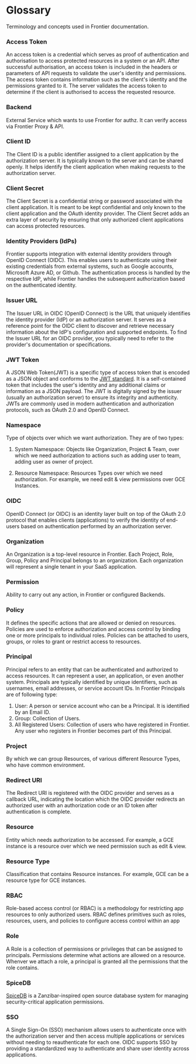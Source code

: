 # Glossary

Terminology and concepts used in Frontier documentation.

### Access Token

An access token is a credential which serves as proof of authentication and authorisation to access protected resources in a system or an API. After successful authorisation, an access token is included in the headers or parameters of API requests to validate the user's identity and permissions. The access token contains information such as the client's identity and the permissions granted to it. The server validates the access token to determine if the client is authorised to access the requested resource.

### Backend

External Service which wants to use Frontier for authz. It can verify access via Frontier Proxy & API.

### Client ID

The Client ID is a public identifier assigned to a client application by the authorization server. It is typically known to the server and can be shared openly. It helps identify the client application when making requests to the authorization server.

### Client Secret

The Client Secret is a confidential string or password associated with the client application. It is meant to be kept confidential and only known to the client application and the OAuth identity provider. The Client Secret adds an extra layer of security by ensuring that only authorized client applications can access protected resources.

### Identity Providers (IdPs)

Frontier supports integration with external identity providers through OpenID Connect (OIDC). This enables users to authenticate using their existing credentials from external systems, such as Google accounts, Microsoft Azure AD, or Github. The authentication process is handled by the respective IdP, while Frontier handles the subsequent authorization based on the authenticated identity.

### Issuer URL

The Issuer URL in OIDC (OpenID Connect) is the URL that uniquely identifies the identity provider (IdP) or an authorization server. It serves as a reference point for the OIDC client to discover and retrieve necessary information about the IdP's configuration and supported endpoints. To find the Issuer URL for an OIDC provider, you typically need to refer to the provider's documentation or specifications.

### JWT Token

A JSON Web Token(JWT) is a specific type of access token that is encoded as a JSON object and conforms to the [JWT standard](https://datatracker.ietf.org/doc/html/rfc7519). It is a self-contained token that includes the user's identity and any additional claims or information as a JSON payload. The JWT is digitally signed by the issuer (usually an authorization server) to ensure its integrity and authenticity. JWTs are commonly used in modern authentication and authorization protocols, such as OAuth 2.0 and OpenID Connect.

### Namespace

Type of objects over which we want authorization. They are of two types:

1. System Namespace: Objects like Organization, Project & Team, over which we need authorization to actions such as adding user to team, adding user as owner of project.

2. Resource Namespace: Resources Types over which we need authorization. For example, we need edit & view permissions over GCE Instances.

### OIDC

OpenID Connect (or OIDC) is an identity layer built on top of the OAuth 2.0 protocol that enables clients (applications) to verify the identity of end-users based on authentication performed by an authorization server.

### Organization

An Organization is a top-level resource in Frontier. Each Project, Role, Group, Policy and Principal belongs to an organization. Each organization will represent a single tenant in your SaaS application.

### Permission

Ability to carry out any action, in Frontier or configured Backends.

### Policy

It defines the specific actions that are allowed or denied on resources. Policies are used to enforce authorization and access control by binding one or more principals to individual roles. Policies can be attached to users, groups, or roles to grant or restrict access to resources.

### Principal

Principal refers to an entity that can be authenticated and authorized to access resources. It can represent a user, an application, or even another system. Principals are typically identified by unique identifiers, such as usernames, email addresses, or service account IDs.
In Frontier Principals are of following type:

1. User: A person or service account who can be a Principal. It is identified by an Email ID.
2. Group: Collection of Users.
3. All Registered Users: Collection of users who have registered in Frontier. Any user who registers in Frontier becomes part of this Principal.

### Project

By which we can group Resources, of various different Resource Types, who have common environment.

### Redirect URI

The Redirect URI is registered with the OIDC provider and serves as a callback URL, indicating the location which the OIDC provider redirects an authorized user with an authorization code or an ID token after authentication is complete.

### Resource

Entity which needs authorization to be accessed. For example, a GCE instance is a resource over which we need permission such as edit & view.

### Resource Type

Classification that contains Resource instances. For example, GCE can be a resource type for GCE instances.

### RBAC

Role-based access control (or RBAC) is a methodology for restricting app resources to only authorized users. RBAC defines primitives such as roles, resources, users, and policies to configure access control within an app

### Role

A Role is a collection of permissions or privileges that can be assigned to principals. Permissions determine what actions are allowed on a resource. Whenver we attach a role, a principal is granted all the permissions that the role contains.

### SpiceDB

[SpiceDB](https://github.com/authzed/spicedb) is a Zanzibar-inspired open source database system for managing security-critical application permissions.

### SSO

A Single Sign-On (SSO) mechanism allows users to authenticate once with the authorization server and then access multiple applications or services without needing to reauthenticate for each one. OIDC supports SSO by providing a standardized way to authenticate and share user identity across applications.
